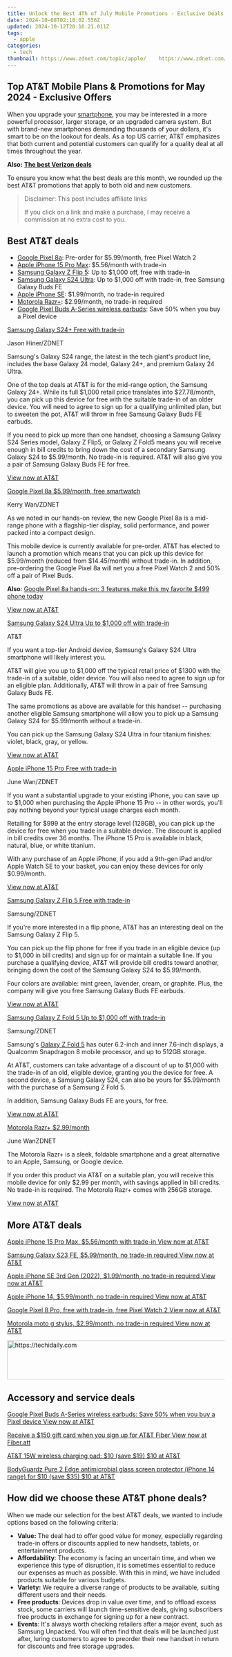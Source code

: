 ```yaml
---
title: Unlock the Best 4Th of July Mobile Promotions - Exclusive Deals Just for You!
date: 2024-10-08T02:18:02.556Z
updated: 2024-10-12T20:16:21.011Z
tags:
  - apple
categories:
  - tech
thumbnail: https://www.zdnet.com/topic/apple/    https://www.zdnet.com/a/img/resize/0672874882fc07209183825d54d4dba6f3fb19f9/2023/08/22/71f6e0b9-3405-43ea-972c-202a7c8bf615/best-phones-zdnet-thumb-image.jpg?width=170&height=96&fit=crop&auto=webp
---
```


## Top AT&T Mobile Plans & Promotions for May 2024 - Exclusive Offers

When you upgrade your [smartphone](https://www.zdnet.com/article/best-phone/), you may be interested in a more powerful processor, larger storage, or an upgraded camera system. But with brand-new smartphones demanding thousands of your dollars, it's smart to be on the lookout for deals. As a top US carrier, AT&T emphasizes that both current and potential customers can qualify for a quality deal at all times throughout the year. 

**Also:** [**The best Verizon deals**](https://www.zdnet.com/article/verizon-deals)

To ensure you know what the best deals are this month, we rounded up the best AT&T promotions that apply to both old and new customers.

>  Disclaimer: This post includes affiliate links
>
>  If you click on a link and make a purchase, I may receive a commission at no extra cost to you.
>

## Best AT&T deals

* [Google Pixel 8a](https://www.anrdoezrs.net/links/9041660/type/dlg/sid/zd-%5F%5FCOM%5FCLICK%5FID%5F%5F-dtp/https://www.att.com/buy/phones/google-pixel-8a.html): Pre-order for $5.99/month, free Pixel Watch 2
* [Apple iPhone 15 Pro Max](https://www.anrdoezrs.net/links/9041660/type/dlg/sid/zd-%5F%5FCOM%5FCLICK%5FID%5F%5F-dtp/https://www.att.com/buy/phones/apple-iphone-15-pro-max.html): $5.56/month with trade-in
* [Samsung Galaxy Z Flip 5](https://www.anrdoezrs.net/links/9041660/type/dlg/sid/zd-%5F%5FCOM%5FCLICK%5FID%5F%5F-dtp/https://www.att.com/buy/phones/samsung-galaxy-z-flip5.html): Up to $1,000 off, free with trade-in
* [Samsung Galaxy S24 Ultra](https://www.anrdoezrs.net/links/9041660/type/dlg/sid/zd-%5F%5FCOM%5FCLICK%5FID%5F%5F-dtp/https://www.att.com/buy/phones/samsung-galaxy-s24-ultra.html): Up to $1,000 off with trade-in, free Samsung Galaxy Buds FE
* [Apple iPhone SE](https://www.anrdoezrs.net/links/9041660/type/dlg/sid/zd-%5F%5FCOM%5FCLICK%5FID%5F%5F-dtp/https://www.att.com/buy/phones/apple-iphone-se-3rd-gen-2022.html): $1.99/month, no trade-in required
* [Motorola Razr+](https://www.anrdoezrs.net/links/9041660/type/dlg/sid/zd-%5F%5FCOM%5FCLICK%5FID%5F%5F-dtp/https://www.att.com/buy/phones/motorola-razrplus.html): $2.99/month, no trade-in required
* [Google Pixel Buds A-Series wireless earbuds](https://www.anrdoezrs.net/links/9041660/type/dlg/sid/zd-%5F%5FCOM%5FCLICK%5FID%5F%5F-dtp/https://www.att.com/buy/accessories/Headphones/google-pixel-buds-a-series-true-wireless-earbuds-clearly-white.html): Save 50% when you buy a Pixel device

[Samsung Galaxy S24+ Free with trade-in](https://www.anrdoezrs.net/links/9041660/type/dlg/sid/zd-%5F%5FCOM%5FCLICK%5FID%5F%5F-dtp/https://www.att.com/buy/phones/samsung-galaxy-s24plus.html) 

Jason Hiner/ZDNET

Samsung's Galaxy S24 range, the latest in the tech giant's product line, includes the base Galaxy 24 model, Galaxy 24+, and premium Galaxy 24 Ultra.

One of the top deals at AT&T is for the mid-range option, the Samsung Galaxy 24+. While its full $1,000 retail price translates into $27.78/month, you can pick up this device for free with the suitable trade-in of an older device. You will need to agree to sign up for a qualifying unlimited plan, but to sweeten the pot, AT&T will throw in free Samsung Galaxy Buds FE earbuds.

If you need to pick up more than one handset, choosing a Samsung Galaxy S24 Series model, Galaxy Z Flip5, or Galaxy Z Fold5 means you will receive enough in bill credits to bring down the cost of a secondary Samsung Galaxy S24 to $5.99/month. No trade-in is required. AT&T will also give you a pair of Samsung Galaxy Buds FE for free.

[View now at AT&T](https://www.anrdoezrs.net/links/9041660/type/dlg/sid/zd-%5F%5FCOM%5FCLICK%5FID%5F%5F-dtp/https://www.att.com/buy/phones/samsung-galaxy-s24plus.html) 

[Google Pixel 8a $5.99/month, free smartwatch](https://www.anrdoezrs.net/links/9041660/type/dlg/sid/zd-%5F%5FCOM%5FCLICK%5FID%5F%5F-dtp/https://www.att.com/buy/phones/google-pixel-8a.html) 

Kerry Wan/ZDNET

As we noted in our hands-on review, the new Google Pixel 8a is a mid-range phone with a flagship-tier display, solid performance, and power packed into a compact design. 

This mobile device is currently available for pre-order. AT&T has elected to launch a promotion which means that you can pick up this device for $5.99/month (reduced from $14.45/month) without trade-in. In addition, pre-ordering the Google Pixel 8a will net you a free Pixel Watch 2 and 50% off a pair of Pixel Buds. 

**Also**: [Google Pixel 8a hands-on: 3 features make this my favorite $499 phone today](https://www.zdnet.com/article/google-pixel-8a-hands-on-3-features-make-this-my-favorite-499-phone-today/)

[View now at AT&T](https://www.anrdoezrs.net/links/9041660/type/dlg/sid/zd-%5F%5FCOM%5FCLICK%5FID%5F%5F-dtp/https://www.att.com/buy/phones/google-pixel-8a.html) 

[Samsung Galaxy S24 Ultra Up to $1,000 off with trade-in](https://www.anrdoezrs.net/links/9041660/type/dlg/sid/zd-%5F%5FCOM%5FCLICK%5FID%5F%5F-dtp/https://www.att.com/buy/phones/samsung-galaxy-s24-ultra.html) 

AT&T

If you want a top-tier Android device, Samsung's Galaxy S24 Ultra smartphone will likely interest you.

AT&T will give you up to $1,000 off the typical retail price of $1300 with the trade-in of a suitable, older device. You will also need to agree to sign up for an eligible plan. Additionally, AT&T will throw in a pair of free Samsung Galaxy Buds FE.

The same promotions as above are available for this handset -- purchasing another eligible Samsung smartphone will allow you to pick up a Samsung Galaxy S24 for $5.99/month without a trade-in. 

You can pick up the Samsung Galaxy S24 Ultra in four titanium finishes: violet, black, gray, or yellow.

[View now at AT&T](https://www.anrdoezrs.net/links/9041660/type/dlg/sid/zd-%5F%5FCOM%5FCLICK%5FID%5F%5F-dtp/https://www.att.com/buy/phones/samsung-galaxy-s24-ultra.html) 

[Apple iPhone 15 Pro Free with trade-in](https://www.anrdoezrs.net/links/9041660/type/dlg/sid/zd-%5F%5FCOM%5FCLICK%5FID%5F%5F-dtp/https://www.att.com/buy/phones/apple-iphone-15-pro.html) 

June Wan/ZDNET

If you want a substantial upgrade to your existing iPhone, you can save up to $1,000 when purchasing the Apple iPhone 15 Pro -- in other words, you'll pay nothing beyond your typical usage charges each month.

Retailing for $999 at the entry storage level (128GB), you can pick up the device for free when you trade in a suitable device. The discount is applied in bill credits over 36 months. The iPhone 15 Pro is available in black, natural, blue, or white titanium.

With any purchase of an Apple iPhone, if you add a 9th-gen iPad and/or Apple Watch SE to your basket, you can enjoy these devices for only $0.99/month. 

[View now at AT&T](https://www.anrdoezrs.net/links/9041660/type/dlg/sid/zd-%5F%5FCOM%5FCLICK%5FID%5F%5F-dtp/https://www.att.com/buy/phones/apple-iphone-15-pro.html) 

[Samsung Galaxy Z Flip 5 Free with trade-in](https://www.anrdoezrs.net/links/9041660/type/dlg/sid/zd-%5F%5FCOM%5FCLICK%5FID%5F%5F-dtp/https://www.att.com/buy/phones/samsung-galaxy-z-flip5.html) 

Samsung/ZDNET

If you're more interested in a flip phone, AT&T has an interesting deal on the Samsung Galaxy Z Flip 5\. 

You can pick up the flip phone for free if you trade in an eligible device (up to $1,000 in bill credits) and sign up for or maintain a suitable line. If you purchase a qualifying device, AT&T will provide bill credits toward another, bringing down the cost of the Samsung Galaxy S24 to $5.99/month.

Four colors are available: mint green, lavender, cream, or graphite. Plus, the company will give you free Samsung Galaxy Buds FE earbuds. 

[View now at AT&T](https://www.anrdoezrs.net/links/9041660/type/dlg/sid/zd-%5F%5FCOM%5FCLICK%5FID%5F%5F-dtp/https://www.att.com/buy/phones/samsung-galaxy-z-flip5.html) 

[Samsung Galaxy Z Fold 5 Up to $1,000 off with trade-in](https://www.anrdoezrs.net/links/9041660/type/dlg/sid/zd-%5F%5FCOM%5FCLICK%5FID%5F%5F-dtp/https://www.att.com/buy/phones/samsung-galaxy-z-fold5.html?) 

Samsung/ZDNET

Samsung's [Galaxy Z Fold 5](https://www.zdnet.com/article/every-product-announced-at-samsung-unpacked-galaxy-z-fold-5-watch-6-classic-tab-s9-more/) has outer 6.2-inch and inner 7.6-inch displays, a Qualcomm Snapdragon 8 mobile processor, and up to 512GB storage. 

At AT&T, customers can take advantage of a discount of up to $1,000 with the trade-in of an old, eligible device, granting you the device for free. A second device, a Samsung Galaxy S24, can also be yours for $5.99/month with the purchase of a Samsung Z Fold 5.

In addition, Samsung Galaxy Buds FE are yours, for free.

[View now at AT&T](https://www.anrdoezrs.net/links/9041660/type/dlg/sid/zd-%5F%5FCOM%5FCLICK%5FID%5F%5F-dtp/https://www.att.com/buy/phones/samsung-galaxy-z-fold5.html?) 

[Motorola Razr+ $2.99/month](https://www.anrdoezrs.net/links/9041660/type/dlg/sid/zd-%5F%5FCOM%5FCLICK%5FID%5F%5F-dtp/https://www.att.com/buy/phones/motorola-razrplus.html) 

June WanZDNET

The Motorola Razr+ is a sleek, foldable smartphone and a great alternative to an Apple, Samsung, or Google device.

If you order this product via AT&T on a suitable plan, you will receive this mobile device for only $2.99 per month, with savings applied in bill credits. No trade-in is required. The Motorola Razr+ comes with 256GB storage.

[View now at AT&T](https://www.anrdoezrs.net/links/9041660/type/dlg/sid/zd-%5F%5FCOM%5FCLICK%5FID%5F%5F-dtp/https://www.att.com/buy/phones/motorola-razrplus.html) 

## More AT&T deals

[Apple iPhone 15 Pro Max, $5.56/month with trade-in View now at AT&T](https://www.anrdoezrs.net/links/9041660/type/dlg/sid/zd-%5F%5FCOM%5FCLICK%5FID%5F%5F-dtp/https://www.att.com/buy/phones/apple-iphone-15-pro-max.html)

[Samsung Galaxy S23 FE, $5.99/month, no trade-in required View now at AT&T](https://www.anrdoezrs.net/links/9041660/type/dlg/sid/zd-%5F%5FCOM%5FCLICK%5FID%5F%5F-dtp/https://www.att.com/buy/phones/samsung-galaxy-s23-fe.html)

[Apple iPhone SE 3rd Gen (2022), $1.99/month, no trade-in required View now at AT&T](https://www.anrdoezrs.net/links/9041660/type/dlg/sid/zd-%5F%5FCOM%5FCLICK%5FID%5F%5F-dtp/https://www.att.com/buy/phones/apple-iphone-se-3rd-gen-2022.html)

[Apple iPhone 14, $5.99/month, no trade-in required View now at AT&T](https://www.anrdoezrs.net/links/9041660/type/dlg/sid/zd-%5F%5FCOM%5FCLICK%5FID%5F%5F-dtp/https://www.att.com/buy/phones/apple-iphone-14.html)

[Google Pixel 8 Pro, free with trade-in, free Pixel Watch 2 View now at AT&T](https://www.anrdoezrs.net/links/9041660/type/dlg/sid/zd-%5F%5FCOM%5FCLICK%5FID%5F%5F-dtp/https://www.att.com/buy/phones/google-pixel-8-pro.html)

[Motorola moto g stylus, $2.99/month, no trade-in required View now at AT&T](https://www.anrdoezrs.net/links/9041660/type/dlg/sid/zd-%5F%5FCOM%5FCLICK%5FID%5F%5F-dtp/https://www.att.com/buy/phones/motorola-moto-g-stylus-5g-2023.html)

<!-- affiliate ads begin -->
<a href="https://aligracehair.sjv.io/c/5597632/1880944/19272" target="_top" id="1880944">
  <img src="//a.impactradius-go.com/display-ad/19272-1880944" border="0" alt="https://techidaily.com" width="728" height="90"/>
</a>
<img height="0" width="0" src="https://aligracehair.sjv.io/i/5597632/1880944/19272" style="position:absolute;visibility:hidden;" border="0" />
<!-- affiliate ads end -->

## Accessory and service deals

[Google Pixel Buds A-Series wireless earbuds: Save 50% when you buy a Pixel device View now at AT&T](https://www.anrdoezrs.net/links/9041660/type/dlg/sid/zd-%5F%5FCOM%5FCLICK%5FID%5F%5F-dtp/https://www.att.com/buy/accessories/Headphones/google-pixel-buds-a-series-true-wireless-earbuds-clearly-white.html)

[Receive a $150 gift card when you sign up for AT&T Fiber View now at Fiber.att](https://www.anrdoezrs.net/links/9041660/type/dlg/sid/zd-%5F%5FCOM%5FCLICK%5FID%5F%5F-dtp/https://fiber.att.com/)

[AT&T 15W wireless charging pad: $10 (save $19) $10 at AT&T](https://www.anrdoezrs.net/links/9041660/type/dlg/sid/zd-%5F%5FCOM%5FCLICK%5FID%5F%5F-dtp/https://www.att.com/buy/accessories/Chargers/att-15w-wireless-charging-pad.html)

[BodyGuardz Pure 2 Edge antimicrobial glass screen protector (iPhone 14 range) for $10 (save $35) $10 at AT&T](https://www.anrdoezrs.net/links/9041660/type/dlg/sid/zd-%5F%5FCOM%5FCLICK%5FID%5F%5F-dtp/https://www.att.com/buy/accessories/Screen-Protectors/bodyguardz-pure-2-edge-antimicrobial-tempered-glass-screen-protector-iphone-14-13-13-pro.html)

## How did we choose these AT&T phone deals?

When we made our selection for the best AT&T deals, we wanted to include options based on the following criteria: 

* **Value:** The deal had to offer good value for money, especially regarding trade-in offers or discounts applied to new handsets, tablets, or entertainment products.
* **Affordability**: The economy is facing an uncertain time, and when we experience this type of disruption, it is sometimes essential to reduce our expenses as much as possible. With this in mind, we have included products suitable for various budgets.
* **Variety:** We require a diverse range of products to be available, suiting different users and their needs.
* **Free products**: Devices drop in value over time, and to offload excess stock, some carriers will launch time-sensitive deals, giving subscribers free products in exchange for signing up for a new contract.
* **Events**: It's always worth checking retailers after a major event, such as Samsung Unpacked. You will often find that deals will be launched just after, luring customers to agree to preorder their new handset in return for discounts and free storage upgrades.

<!-- affiliate ads begin -->
<span id="1993647">
					<video width="128" height="480" style="cursor:pointer"
           poster="//a.impactradius-go.com/display-clicktoplayimage/1993647.png"
           onclick="if(!this.playClicked){this.play();this.setAttribute('controls',true);this.playClicked=true;}">
	   <source src="//a.impactradius-go.com/display-ad/22993-1993647">
	   <img src="//a.impactradius-go.com/display-clicktoplayimage/1993647.png" style="border: none; height: 100%; width: 100%; object-fit: contain">
	</video>
	<div style="width:80px;text-align:center"><a href="javascript:window.open(decodeURIComponent('https%3A%2F%2Fhomestyler.sjv.io%2Fc%2F5597632%2F1993647%2F22993'), '_blank');void(0);">Click here</a></div>
</span>
<img height="0" width="0" src="https://imp.pxf.io/i/5597632/1993647/22993" style="position:absolute;visibility:hidden;" border="0" />
<!-- affiliate ads end -->

## Does AT&T offer deals for existing customers?

It's true that carriers are the most aggressive with their offers when it's year-end and new customers are shopping around for services to switch to. Still, AT&T has done a fairly balanced job of pushing promotions for new and existing customers, including all the deals we have listed above. If you've been a loyal customer, we'd even recommend reaching out to your local AT&T provider to see if there are any exclusive deals just for you.

## Is it cheaper to buy a phone online or in-store?

In general, there is no difference in how much money you save whether you shop online or in stores. Instead, deciding between the two really boils down to your preference for transactions. With how complicated carrier phone deals can be, you may be better off heading down to the local AT&T store and consulting with a product expert to help you navigate the fine print. Otherwise, shopping online can be faster and more convenient.

<!-- affiliate ads begin -->
<a href="https://25home.pxf.io/c/5597632/2148639/16836" target="_top" id="2148639">
  <img src="//a.impactradius-go.com/display-ad/16836-2148639" border="0" alt="https://techidaily.com" width="180" height="90"/>
</a>
<img height="0" width="0" src="https://25home.pxf.io/i/5597632/2148639/16836" style="position:absolute;visibility:hidden;" border="0" />
<!-- affiliate ads end -->

## What are the best deals right now?

ZDNET experts split out the latest and greatest deals for you below.

<!-- affiliate ads begin -->
<a href="https://malaysia-healthcare-travel-council.pxf.io/c/5597632/1576474/17382" target="_top" id="1576474">
  <img src="//a.impactradius-go.com/display-ad/17382-1576474" border="0" alt="https://techidaily.com" width="160" height="90"/>
</a>
<img height="0" width="0" src="https://malaysia-healthcare-travel-council.pxf.io/i/5597632/1576474/17382" style="position:absolute;visibility:hidden;" border="0" />
<!-- affiliate ads end -->

### **Best deals by retailer**

* [The best AT&T deals](https://www.zdnet.com/article/att-deals/)
* [The best Verizon deals](https://www.zdnet.com/article/verizon-deals/)

### **Best deals by category**

* [The best headphone deals](https://www.zdnet.com/article/headphone-deals/)
* [The best laptop deals](https://www.zdnet.com/article/laptop-deals/)
* [The best robot vacuum deals](https://www.zdnet.com/home-and-office/robot-vacuum-deals/)
* [The best phone deals](https://www.zdnet.com/article/smartphone-deals/)
* [The best iPhone deals](https://www.zdnet.com/article/iphone-deals/)
* [The best tablet deals](https://www.zdnet.com/article/tablet-deals/)

#### Newsletters

ZDNET Recommends

ZDNET saves you time and money by delivering the best products and tech deals to your inbox every week.

 Subscribe

[See all](https://www.zdnet.com/newsletters/)

#### **ZDNET** Recommends

[The best smartwatches you can buy: Apple, Samsung, Google, and more compared](https://www.zdnet.com/article/best-smartwatch/ "The best smartwatches you can buy: Apple, Samsung, Google, and more compared")

[The 5 best VPN services (and tips to choose the right one for you)](https://www.zdnet.com/article/best-vpn/ "The 5 best VPN services (and tips to choose the right one for you)")

[The best Android phones you can buy (including a surprise pick)](https://www.zdnet.com/article/best-android-phone/ "The best Android phones you can buy (including a surprise pick)")

[The best robot vacuum and mop combos (and if they're worth the money)](https://www.zdnet.com/article/best-robot-vacuum-mop/ "The best robot vacuum and mop combos (and if they're worth the money)")

* [The best smartwatches you can buy: Apple, Samsung, Google, and more compared](https://www.zdnet.com/article/best-smartwatch/ "The best smartwatches you can buy: Apple, Samsung, Google, and more compared")
* [The 5 best VPN services (and tips to choose the right one for you)](https://www.zdnet.com/article/best-vpn/ "The 5 best VPN services (and tips to choose the right one for you)")
* [The best Android phones you can buy (including a surprise pick)](https://www.zdnet.com/article/best-android-phone/ "The best Android phones you can buy (including a surprise pick)")
* [The best robot vacuum and mop combos (and if they're worth the money)](https://www.zdnet.com/article/best-robot-vacuum-mop/ "The best robot vacuum and mop combos (and if they're worth the money)")

<ins class="adsbygoogle"
     style="display:block"
     data-ad-format="autorelaxed"
     data-ad-client="ca-pub-7571918770474297"
     data-ad-slot="1223367746"></ins>

<ins class="adsbygoogle"
     style="display:block"
     data-ad-client="ca-pub-7571918770474297"
     data-ad-slot="8358498916"
     data-ad-format="auto"
     data-full-width-responsive="true"></ins>

<span class="atpl-alsoreadstyle">Also read:</span>
<div><ul>
<li><a href="https://digital-screen-recording.techidaily.com/new-in-2024-unlock-your-full-potential-with-zd-softwares-advanced-screenshot-techniques/"><u>[New] In 2024, Unlock Your Full Potential with ZD Software's Advanced Screenshot Techniques</u></a></li>
<li><a href="https://android-frp.techidaily.com/a-quick-guide-to-lava-blaze-2-pro-frp-bypass-instantly-by-drfone-android/"><u>A Quick Guide to Lava Blaze 2 Pro FRP Bypass Instantly</u></a></li>
<li><a href="https://tech-hub.techidaily.com/battle-of-the-bot-geniuses-can-chatgpt-outperform-gemini-at-cracking-the-code-challenge/"><u>Battle of the Bot Geniuses: Can ChatGPT Outperform Gemini at Cracking the Code Challenge?</u></a></li>
<li><a href="https://tech-renaissance.techidaily.com/beyond-the-basics-why-apples-latest-iphone-impresses-even-hardcore-tech-users-insights-from-zdnet/"><u>Beyond the Basics: Why Apple's Latest iPhone Impresses Even Hardcore Tech Users | Insights From ZDNET</u></a></li>
<li><a href="https://tech-renaissance.techidaily.com/compare-apple-watch-ultra-vs-series-8-find-your-perfect-fit/"><u>Compare Apple Watch Ultra Vs. Series 8 - Find Your Perfect Fit!</u></a></li>
<li><a href="https://tech-renaissance.techidaily.com/efficient-methods-open-cmd-in-your-desired-directory-instantly/"><u>Efficient Methods: Open CMD in Your Desired Directory Instantly</u></a></li>
<li><a href="https://tech-renaissance.techidaily.com/exclusive-selection-of-leading-waterproof-wearables-in-depth-analysis-and-ratings/"><u>Exclusive Selection of Leading Waterproof Wearables : In-Depth Analysis and Ratings</u></a></li>
<li><a href="https://tech-renaissance.techidaily.com/global-mobile-market-leader-apple-surpasses-samsung-in-worldwide-smartphone-deliveries-insights-by-zdnet/"><u>Global Mobile Market Leader: Apple Surpasses Samsung in Worldwide Smartphone Deliveries - Insights by ZDNet</u></a></li>
<li><a href="https://android-location-track.techidaily.com/how-to-track-oppo-k11x-location-by-number-drfone-by-drfone-virtual-android/"><u>How to Track Oppo K11x Location by Number | Dr.fone</u></a></li>
<li><a href="https://tech-renaissance.techidaily.com/how-to-watch-apples-latest-spatial-videos-in-stunning-3d-using-the-meta-quest-device-a-comprehensive-tutorial-tech-insights/"><u>How to Watch Apple's Latest Spatial Videos in Stunning 3D Using the Meta Quest Device - A Comprehensive Tutorial | Tech Insights</u></a></li>
<li><a href="https://screen-recording.techidaily.com/in-2024-easy-desktop-screen-capture-method/"><u>In 2024, Easy Desktop Screen Capture Method</u></a></li>
<li><a href="https://fox-links.techidaily.com/in-2024-eye-shadow-and-lips-tutorials/"><u>In 2024, Eye Shadow & Lips Tutorials</u></a></li>
<li><a href="https://iphone-unlock.techidaily.com/in-2024-how-to-unlock-iphone-13-passcode-without-computer-drfone-by-drfone-ios/"><u>In 2024, How to Unlock iPhone 13 Passcode without Computer? | Dr.fone</u></a></li>
<li><a href="https://tech-renaissance.techidaily.com/is-ignoring-the-need-for-an-iphone-case-wise-a-deep-dive-into-apples-stance-zdnet/"><u>Is Ignoring the Need for an iPhone Case Wise? A Deep Dive Into Apple's Stance | ZDNET</u></a></li>
<li><a href="https://tech-renaissance.techidaily.com/july-2024-ultimate-guide-to-premium-apple-bargains-spotlighting-iphones-watches-and-tablets-on-zdnet/"><u>July 2024 Ultimate Guide to Premium Apple Bargains: Spotlighting IPhones, Watches, and Tablets on ZDNET</u></a></li>
<li><a href="https://review-topics.techidaily.com/motorola-razr-40-ultra-won-t-play-mkv-movies-by-aiseesoft-video-converter-play-mkv-on-android/"><u>Motorola Razr 40 Ultra won’t play MKV movies</u></a></li>
<li><a href="https://tech-renaissance.techidaily.com/score-the-new-ipad-9th-generation-at-a-steal-only-250-post-apple-unveil-techradar/"><u>Score the New iPad (9Th Generation) at a Steal - Only $250 Post-Apple Unveil! | TechRadar</u></a></li>
<li><a href="https://buynow-info.techidaily.com/ultimate-guide-to-the-escort-max-360-featuring-gps-and-extra-safety-functions/"><u>Ultimate Guide to the Escort Max 360: Featuring GPS and Extra Safety Functions</u></a></li>
<li><a href="https://techidaily.com/why-can-t-i-play-mp4-files-on-my-14-pro-by-aiseesoft-video-converter-play-mp4-on-android/"><u>Why can’t I play MP4 files on my 14 Pro?</u></a></li>
</ul></div>

